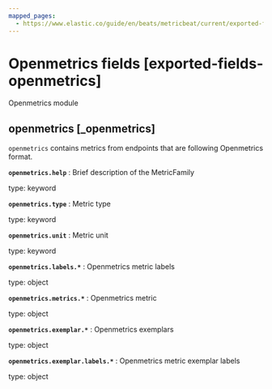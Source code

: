 ```yaml
---
mapped_pages:
  - https://www.elastic.co/guide/en/beats/metricbeat/current/exported-fields-openmetrics.html
---
```


# Openmetrics fields [exported-fields-openmetrics]

Openmetrics module


## openmetrics [_openmetrics]

`openmetrics` contains metrics from endpoints that are following Openmetrics format.

**`openmetrics.help`**
:   Brief description of the MetricFamily

type: keyword


**`openmetrics.type`**
:   Metric type

type: keyword


**`openmetrics.unit`**
:   Metric unit

type: keyword


**`openmetrics.labels.*`**
:   Openmetrics metric labels

type: object


**`openmetrics.metrics.*`**
:   Openmetrics metric

type: object


**`openmetrics.exemplar.*`**
:   Openmetrics exemplars

type: object


**`openmetrics.exemplar.labels.*`**
:   Openmetrics metric exemplar labels

type: object


